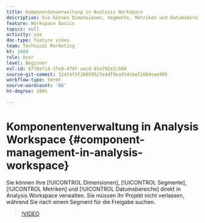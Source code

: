 ```yaml
---
title: Komponentenverwaltung in Analysis Workspace
description: Sie können Dimensionen, Segmente, Metriken und Datumsbereiche direkt in Analysis Workspace verwalten. Sie müssen Ihr Projekt nicht verlassen, während Sie nach einem Segment für die Freigabe suchen.
feature: Workspace Basics
topics: null
activity: use
doc-type: feature video
team: Technical Marketing
kt: 1988
role: User
level: Beginner
exl-id: 6778e714-3fe9-479f-aacd-d1e702e2c584
source-git-commit: 32424f3f2b05952fe4df9ea91dcbe51684cee905
workflow-type: tm+mt
source-wordcount: '66'
ht-degree: 100%

---
```


# Komponentenverwaltung in Analysis Workspace {#component-management-in-analysis-workspace}

Sie können Ihre [!UICONTROL Dimensionen], [!UICONTROL Segmente], [!UICONTROL Metriken] und [!UICONTROL Datumsbereiche] direkt in Analysis Workspace verwalten. Sie müssen Ihr Projekt nicht verlassen, während Sie nach einem Segment für die Freigabe suchen.

>[!VIDEO](https://video.tv.adobe.com/v/24095/?quality=12)
